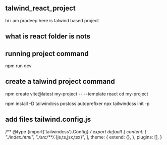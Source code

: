## talwind_react_project

hi i am pradeep here is talwind based project 

## what is react folder is nots 

## running project command 
npm run dev

## create a talwind project command
npm create vite@latest my-project -- --template react
cd my-project

npm install -D tailwindcss postcss autoprefixer
npx tailwindcss init -p

## add files tailwind.config.js
/** @type {import('tailwindcss').Config} */
export default {
  content: [
    "./index.html",
    "./src/**/*.{js,ts,jsx,tsx}",
  ],
  theme: {
    extend: {},
  },
  plugins: [],
}